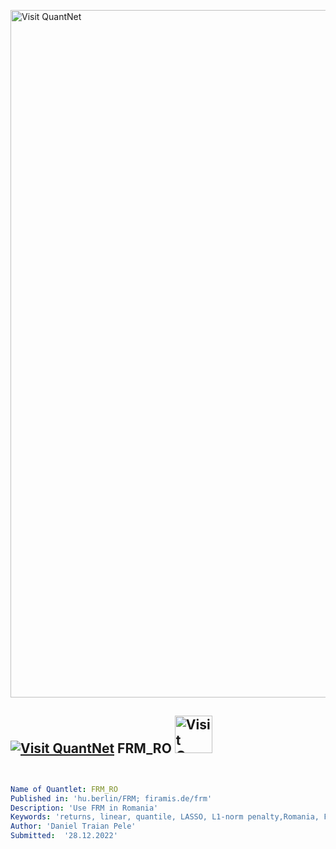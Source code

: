 [<img src="https://github.com/QuantLet/Styleguide-and-FAQ/blob/master/pictures/banner.png" width="1100" alt="Visit QuantNet">](http://quantlet.de/)

## [<img src="https://github.com/QuantLet/Styleguide-and-FAQ/blob/master/pictures/qloqo.png" alt="Visit QuantNet">](http://quantlet.de/) **FRM_RO** [<img src="https://github.com/QuantLet/Styleguide-and-FAQ/blob/master/pictures/QN2.png" width="60" alt="Visit QuantNet 2.0">](http://quantlet.de/)

```yaml


Name of Quantlet: FRM_RO
Published in: 'hu.berlin/FRM; firamis.de/frm'
Description: 'Use FRM in Romania'
Keywords: 'returns, linear, quantile, LASSO, L1-norm penalty,Romania, Financial Risk Meter'
Author: 'Daniel Traian Pele' 
Submitted:  '28.12.2022'

```